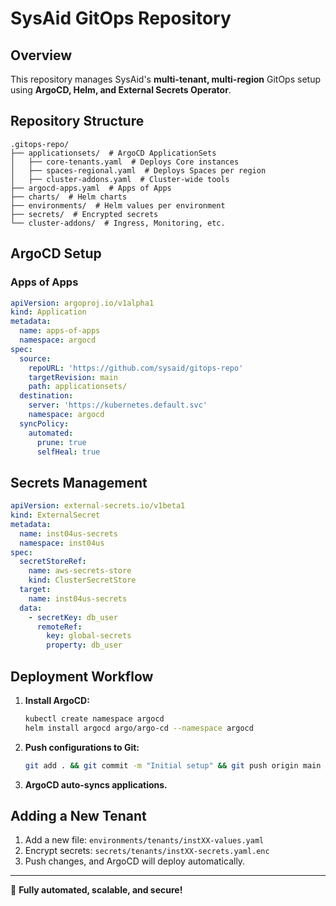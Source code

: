 # SysAid GitOps Repository

## Overview
This repository manages SysAid's **multi-tenant, multi-region** GitOps setup using **ArgoCD, Helm, and External Secrets Operator**.

## Repository Structure
```
.gitops-repo/
├── applicationsets/  # ArgoCD ApplicationSets
│   ├── core-tenants.yaml  # Deploys Core instances
│   ├── spaces-regional.yaml  # Deploys Spaces per region
│   ├── cluster-addons.yaml  # Cluster-wide tools
├── argocd-apps.yaml  # Apps of Apps
├── charts/  # Helm charts
├── environments/  # Helm values per environment
├── secrets/  # Encrypted secrets
└── cluster-addons/  # Ingress, Monitoring, etc.
```

## ArgoCD Setup
### Apps of Apps
```yaml
apiVersion: argoproj.io/v1alpha1
kind: Application
metadata:
  name: apps-of-apps
  namespace: argocd
spec:
  source:
    repoURL: 'https://github.com/sysaid/gitops-repo'
    targetRevision: main
    path: applicationsets/
  destination:
    server: 'https://kubernetes.default.svc'
    namespace: argocd
  syncPolicy:
    automated:
      prune: true
      selfHeal: true
```

## Secrets Management
```yaml
apiVersion: external-secrets.io/v1beta1
kind: ExternalSecret
metadata:
  name: inst04us-secrets
  namespace: inst04us
spec:
  secretStoreRef:
    name: aws-secrets-store
    kind: ClusterSecretStore
  target:
    name: inst04us-secrets
  data:
    - secretKey: db_user
      remoteRef:
        key: global-secrets
        property: db_user
```

## Deployment Workflow
1. **Install ArgoCD:**
   ```sh
   kubectl create namespace argocd
   helm install argocd argo/argo-cd --namespace argocd
   ```
2. **Push configurations to Git:**
   ```sh
   git add . && git commit -m "Initial setup" && git push origin main
   ```
3. **ArgoCD auto-syncs applications.**

## Adding a New Tenant
1. Add a new file: `environments/tenants/instXX-values.yaml`
2. Encrypt secrets: `secrets/tenants/instXX-secrets.yaml.enc`
3. Push changes, and ArgoCD will deploy automatically.

---
🚀 **Fully automated, scalable, and secure!**